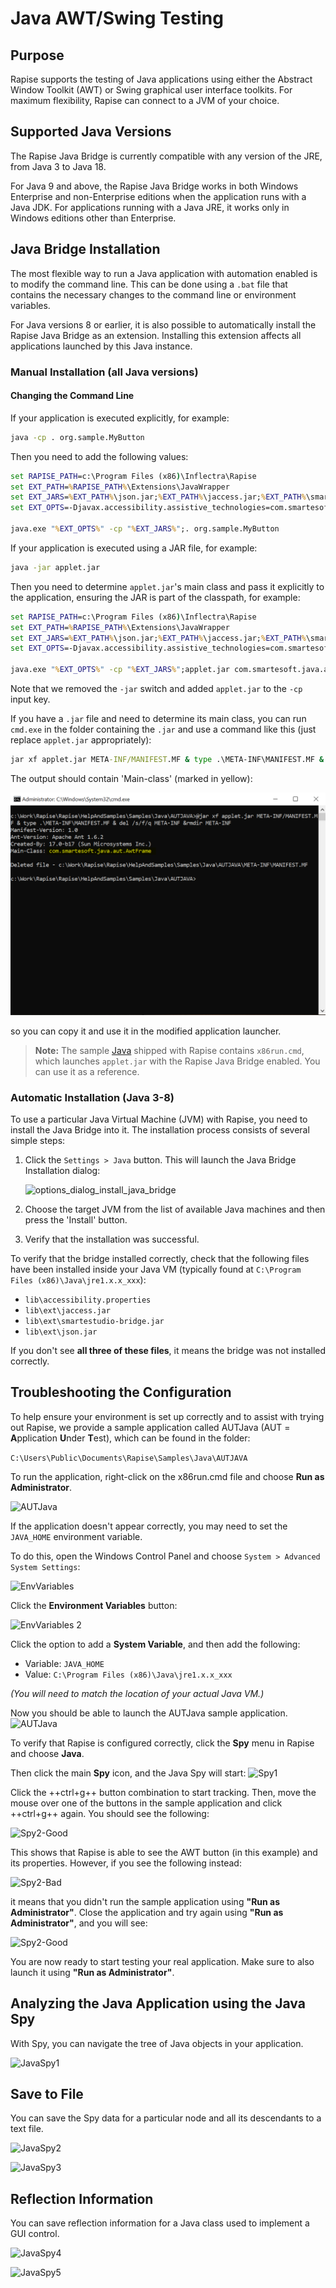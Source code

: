 # Java AWT/Swing Testing

## Purpose

Rapise supports the testing of Java applications using either the Abstract Window Toolkit (AWT) or Swing graphical user interface toolkits. For maximum flexibility, Rapise can connect to a JVM of your choice.

## Supported Java Versions

The Rapise Java Bridge is currently compatible with any version of the JRE, from Java 3 to Java 18.

For Java 9 and above, the Rapise Java Bridge works in both Windows Enterprise and non-Enterprise editions when the application runs with a Java JDK. For applications running with a Java JRE, it works only in Windows editions other than Enterprise.

## Java Bridge Installation

The most flexible way to run a Java application with automation enabled is to modify the command line. This can be done using a `.bat` file that contains the necessary changes to the command line or environment variables.

For Java versions 8 or earlier, it is also possible to automatically install the Rapise Java Bridge as an extension. Installing this extension affects all applications launched by this Java instance.

### Manual Installation (all Java versions)

#### Changing the Command Line

If your application is executed explicitly, for example:

```cmd
java -cp . org.sample.MyButton
```

Then you need to add the following values:

```cmd
set RAPISE_PATH=c:\Program Files (x86)\Inflectra\Rapise
set EXT_PATH=%RAPISE_PATH%\Extensions\JavaWrapper
set EXT_JARS=%EXT_PATH%\json.jar;%EXT_PATH%\jaccess.jar;%EXT_PATH%\smartestudio-bridge.jar
set EXT_OPTS=-Djavax.accessibility.assistive_technologies=com.smartesoft.smartestudio.accessibility.AccessBridge

java.exe "%EXT_OPTS%" -cp "%EXT_JARS%";. org.sample.MyButton
```

If your application is executed using a JAR file, for example:

```cmd
java -jar applet.jar
```

Then you need to determine `applet.jar`'s main class and pass it explicitly to the application, ensuring the JAR is part of the classpath, for example:

```cmd
set RAPISE_PATH=c:\Program Files (x86)\Inflectra\Rapise
set EXT_PATH=%RAPISE_PATH%\Extensions\JavaWrapper
set EXT_JARS=%EXT_PATH%\json.jar;%EXT_PATH%\jaccess.jar;%EXT_PATH%\smartestudio-bridge.jar
set EXT_OPTS=-Djavax.accessibility.assistive_technologies=com.smartesoft.smartestudio.accessibility.AccessBridge

java.exe "%EXT_OPTS%" -cp "%EXT_JARS%";applet.jar com.smartesoft.java.aut.AwtFrame
```

Note that we removed the `-jar` switch and added `applet.jar` to the `-cp` input key.

If you have a `.jar` file and need to determine its main class, you can run `cmd.exe` in the folder containing the `.jar` and use a command like this (just replace `applet.jar` appropriately):

```cmd
jar xf applet.jar META-INF/MANIFEST.MF & type .\META-INF\MANIFEST.MF & del /s/f/q META-INF & rmdir META-INF
```

The output should contain 'Main-class' (marked in yellow):

![java_awt_swing_testing_jarcmd.png](./img/java_awt_swing_testing_jarcmd.png)

so you can copy it and use it in the modified application launcher.

> **Note:** The sample [Java](sample_tests.md#java) shipped with Rapise contains `x86run.cmd`, which launches `applet.jar` with the Rapise Java Bridge enabled. You can use it as a reference.

### Automatic Installation (Java 3-8)

To use a particular Java Virtual Machine (JVM) with Rapise, you need to install the Java Bridge into it. The installation process consists of several simple steps:

1.  Click the `Settings > Java` button. This will launch the Java Bridge Installation dialog:

    ![options_dialog_install_java_bridge](./img/java_awt_swing_testing1.png)

2.  Choose the target JVM from the list of available Java machines and then press the 'Install' button.

3.  Verify that the installation was successful.

To verify that the bridge installed correctly, check that the following files have been installed inside your Java VM (typically found at `C:\Program Files (x86)\Java\jre1.x.x_xxx`):

*   `lib\accessibility.properties`
*   `lib\ext\jaccess.jar`
*   `lib\ext\smartestudio-bridge.jar`
*   `lib\ext\json.jar`

If you don't see **all three of these files**, it means the bridge was not installed correctly.

## Troubleshooting the Configuration

<!-- /* cSpell:disable */ -->
To help ensure your environment is set up correctly and to assist with trying out Rapise, we provide a sample application called AUTJava (AUT = <b>A</b>pplication <b>U</b>nder <b>T</b>est), which can be found in the folder:
<!-- /* cSpell:enable */ -->

`C:\Users\Public\Documents\Rapise\Samples\Java\AUTJAVA`

To run the application, right-click on the x86run.cmd file and choose **Run as Administrator**.

![AUTJava](./img/autjava.png)

If the application doesn't appear correctly, you may need to set the `JAVA_HOME` environment variable.

To do this, open the Windows Control Panel and choose `System > Advanced System Settings`:

![EnvVariables](./img/java_awt_swing_testing3.png)

Click the **Environment Variables** button:

![EnvVariables 2](./img/java_awt_swing_testing4.png)

Click the option to add a **System Variable**, and then add the following:

*   Variable: `JAVA_HOME`
*   Value: `C:\Program Files (x86)\Java\jre1.x.x_xxx`

*(You will need to match the location of your actual Java VM.)*

Now you should be able to launch the AUTJava sample application.
![AUTJava](./img/autjava.png)

To verify that Rapise is configured correctly, click the **Spy** menu in Rapise and choose **Java**.

Then click the main **Spy** icon, and the Java Spy will start:
![Spy1](./img/java_awt_swing_testing5.png)

Click the ++ctrl+g++ button combination to start tracking. Then, move the mouse over one of the buttons in the sample application and click ++ctrl+g++ again.
You should see the following:

![Spy2-Good](./img/java_awt_swing_testing6.png)

This shows that Rapise is able to see the AWT button (in this example) and its properties. However, if you see the following instead:

![Spy2-Bad](./img/java_awt_swing_testing7.png)

it means that you didn't run the sample application using **"Run as Administrator"**. Close the application and try again using **"Run as Administrator"**, and you will see:

![Spy2-Good](./img/java_awt_swing_testing6.png)

You are now ready to start testing your real application. Make sure to also launch it using **"Run as Administrator"**.

## Analyzing the Java Application using the Java Spy

With Spy, you can navigate the tree of Java objects in your application.

![JavaSpy1](./img/java_awt_swing_testing8.png)

## Save to File

You can save the Spy data for a particular node and all its descendants to a text file.

![JavaSpy2](./img/java_awt_swing_testing9.png)

![JavaSpy3](./img/java_awt_swing_testing10.png)

## Reflection Information

You can save reflection information for a Java class used to implement a GUI control.

![JavaSpy4](./img/java_awt_swing_testing11.png)

![JavaSpy5](./img/java_awt_swing_testing12.png)